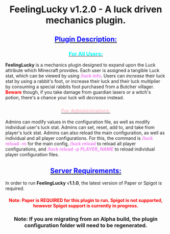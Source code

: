 # <center>FeelingLucky v1.2.0 - A luck driven mechanics plugin.</center>

## <center><u><span style="color:blue">Plugin Description:</u></center>

### <center><u><span style="color:cyan">For All Users:</u></center>

<b>FeelingLucky</b> is a mechanics plugin designed to expand upon the Luck attribute which Minecraft provides.
Each user is assigned a tangible Luck stat, which can be viewed by using <b><span style="color:violet">/luck info</color></b>.
Users can <i>increase</i> their luck stat by using a rabbit's foot, 
or increase their luck and their luck multiplier by consuming a special rabbits foot purchased from a Butcher villager.
<b><span style="color:red">Beware</b> though, if you take damage from guardian lasers or a witch's potion, 
there's a chance your luck will <i>decrease</i> instead.

### <center><u><span style="color:pink">For Administrators:</u></center>
Admins can modify values in the configuration file, as well as modify individual user's luck stat.
Admins can set, reset, add to, and take from player's luck stat.
Admins can also reload the main configuration, as well as individual and all player configurations.
For this, the command is <b><span style="color:violet">/luck reload -m</color></b> for the main config, 
<b><span style="color:violet">/luck reload</color></b> to reload all player configurations, and <b><span style="color:violet">/luck reload -p <i>PLAYER_NAME</i></span></b> to reload individual player configuration files.

## <center><u><span style="color:blue">Server Requirements:</u></center>

In order to run <b>FeelingLucky</b> v<b>1.1.0</b>, the latest version of Paper or Spigot is required.

#### <center><span style="color:red">Note: Paper is REQUIRED for this plugin to run. Spigot is not supported, however Spigot support is currently in progress.</center></span>

### <center>Note: If you are migrating from an Alpha build, the plugin configuration folder will need to be regenerated.</center>

